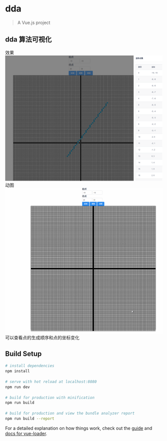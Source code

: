 # dda

> A Vue.js project


## dda 算法可视化
效果
![效果图](img.png)
动图
![动态图](img.gif)
可以查看点的生成顺序和点的坐标变化
## Build Setup

``` bash
# install dependencies
npm install

# serve with hot reload at localhost:8080
npm run dev

# build for production with minification
npm run build

# build for production and view the bundle analyzer report
npm run build --report
```

For a detailed explanation on how things work, check out the [guide](http://vuejs-templates.github.io/webpack/) and [docs for vue-loader](http://vuejs.github.io/vue-loader).
